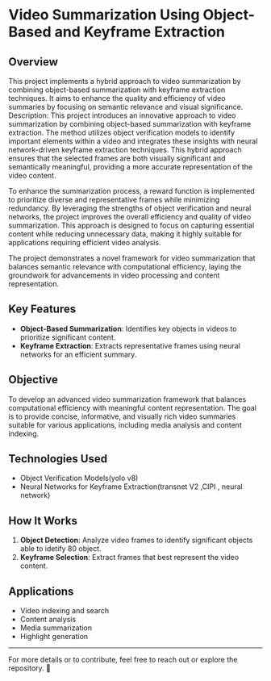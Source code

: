 # Video Summarization Using Object-Based and Keyframe Extraction

## Overview
This project implements a hybrid approach to video summarization by combining object-based summarization with keyframe extraction techniques. It aims to enhance the quality and efficiency of video summaries by focusing on semantic relevance and visual significance.
Description:
This project introduces an innovative approach to video summarization by combining object-based summarization with keyframe extraction. The method utilizes object verification models to identify important elements within a video and integrates these insights with neural network-driven keyframe extraction techniques. This hybrid approach ensures that the selected frames are both visually significant and semantically meaningful, providing a more accurate representation of the video content.

To enhance the summarization process, a reward function is implemented to prioritize diverse and representative frames while minimizing redundancy. By leveraging the strengths of object verification and neural networks, the project improves the overall efficiency and quality of video summarization. This approach is designed to focus on capturing essential content while reducing unnecessary data, making it highly suitable for applications requiring efficient video analysis.

The project demonstrates a novel framework for video summarization that balances semantic relevance with computational efficiency, laying the groundwork for advancements in video processing and content representation.

## Key Features
- **Object-Based Summarization**: Identifies key objects in videos to prioritize significant content.
- **Keyframe Extraction**: Extracts representative frames using neural networks for an efficient summary.

## Objective
To develop an advanced video summarization framework that balances computational efficiency with meaningful content representation. The goal is to provide concise, informative, and visually rich video summaries suitable for various applications, including media analysis and content indexing.

## Technologies Used
- Object Verification Models(yolo v8)
- Neural Networks for Keyframe Extraction(transnet V2 ,CIPI , neural network)

## How It Works
1. **Object Detection**: Analyze video frames to identify significant objects able to idetify 80 object.
2. **Keyframe Selection**: Extract frames that best represent the video content. 

## Applications
- Video indexing and search
- Content analysis
- Media summarization
- Highlight generation

---

For more details or to contribute, feel free to reach out or explore the repository. 🚀
